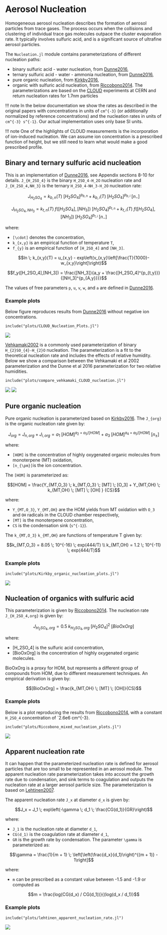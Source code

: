 # Aerosol Nucleation

Homogeneous aerosol nucleation describes the formation of aerosol particles from trace gases.
The process occurs when the collisions and clustering
  of individual trace gas molecules outpace the cluster evaporation rate.
It typically involves sulfuric acid,
  and is a significant source of ultrafine aerosol particles.

The `Nucleation.jl` module contains parameterizations of different nucleation paths:
- binary sulfuric acid - water nucleation, from [Dunne2016](@cite),
- ternary sulfuric acid - water - ammonia nucleation, from [Dunne2016](@cite),
- pure organic nucleation, from [Kirkby2016](@cite),
- organic with sulfuric acid nucleation, from [Riccobono2014](@cite).
The parameterizations are based on the [CLOUD](https://en.wikipedia.org/wiki/CLOUD_experiment)
  experiments at CERN and return nucleation rates for 1.7nm particles

!!! note
     In the below documentation we show the rates as described in the original papers
     with concentrations in units of ``cm^{-3}`` (or additionally normalized by reference concentrations)
     and the nucleation rates in units of ``cm^{-3} s^{-1}``.
     Our actual implementation uses only base SI units.

!!! note
     One of the highlights of CLOUD measurements is the incorporation of ion-induced nucleation.
     We can assume ion concentration is a prescribed function of height,
     but we still need to learn what would make a good prescribed profile.

## Binary and ternary sulfuric acid nucleation

This is an implementation of [Dunne2016](@cite), see Appendix sections 8-10 for details.
``J_{H_2SO_4}`` is the binary ``H_2SO_4-H_2O`` nucleation rate
    and ``J_{H_2SO_4,NH_3}`` is the ternary ``H_2SO_4-NH_3-H_2O`` nucleation rate:

```math
J_{H_2SO_4} =
    k_{b,n}(T) \; [H_2SO_4]^{p_{b,n}}
    +
    k_{b,i}(T) \; [H_2SO_4]^{p_{b,i}} \; [n_{-}]
```
```math
J_{H_2SO_4,NH_3} =
    k_{t,n}(T) \; f([H_2SO_4],[NH_3]) \; [H_2SO_4]^{p_{t,n}}
    +
    k_{t,i}(T) \; f([H_2SO_4],[NH_3]) \; [H_2SO_4]^{p_{t,i}} \; [n_{-}]
```
where:
- ``[\cdot]`` denotes the concentration,
- ``k_{x,y}`` is an empirical function of temperature ``T``,
- ``f_{y}`` is an empirical function of ``[H_2SO_4]`` and ``[NH_3]``.
```math
ln \; k_{x,y}(T) = u_{x,y} - exp\left(v_{x,y}\left[\frac{T}{1000}-w_{x,y}\right]\right)
```
```math
f_y([H_2SO_4],[NH_3]) = \frac{[NH_3]}{a_y + \frac{[H_2SO_4]^{p_{t,y}}}{[NH_3]^{p_{A,y}}}}
```
The values of free parameters ``p``, ``u``, ``v``, ``w``, and ``a`` are defined in [Dunne2016](@cite).

### Example plots

Below figure reproduces results from [Dunne2016](@cite) without negative ion concentrations.

```@example
include("plots/CLOUD_Nucleation_Plots.jl")
```
![](CLOUD_nucleation.svg)

[Vehkamaki2002](@cite) is a commonly used parameterization of binary ``H_{2}SO_{4}-H_{2}O`` nucleation.
The parameterization is a fit to the theoretical nucleation rate
  and includes the effects of relative humidity.
Below we show a comparison between the Vehkamaki et al 2002 parameterization
  and the Dunne et al 2016 parameterization for two relative humidities.

```@example
include("plots/compare_vehkamaki_CLOUD_nucleation.jl")
```
![](CLOUD_Vehk_comparison_236.svg)
![](CLOUD_Vehk_comparison_298.svg)

## Pure organic nucleation

Pure organic nucleation is parameterized based on [Kirkby2016](@cite).
The ``J_{org}`` is the organic nucleation rate given by:
```math
J_{org} =
    J_{n,org} + J_{i,org} =
    a_1 \; [HOM]^{a_2 + a_5/[HOM]}
    +
    a_3 \; [HOM]^{a_4 + a_5/[HOM]} \; [n_{\pm}]
```
where:
 - ``[HOM]`` is the concentration of highly oxygenated organic molecules from monoterpene (MT) oxidation,
 - ``[n_{\pm}]``is the ion concentration.

The ``[HOM]`` is parameterized as:
```math
[HOM] =
    \frac{Y_{MT,O_3} \; k_{MT,O_3} \; [MT] \; [O_3]
    +
    Y_{MT,OH} \; k_{MT,OH} \; [MT] \; [OH] }
    {CS}
```
where:
 - ``Y_{MT,O_3}``, ``Y_{MT,OH}`` are the HOM yields from MT oxidation with ``O_3`` and ``OH`` radicals in the CLOUD chamber respectively,
 - ``[MT]`` is the monoterpene concentration,
 - ``CS`` is the condensation sink (``s^{-1}``).

The ``k_{MT,O_3}`` ``k_{MT,OH}`` are functions of temperature T given by:
```math
k_{MT,O_3} = 8.05 \; 10^{-16} \; exp(444/T)
\\
k_{MT,OH} = 1.2 \; 10^{-11} \; exp(444/T)
```

### Example plots

```@example
include("plots/Kirkby_organic_nucleation_plots.jl")
```
![](Kirkby_organic_nucleation.svg)
## Nucleation of organics with sulfuric acid

This parameterization is given by [Riccobono2014](@cite).
The nucleation rate ``J_{H_2SO_4,org}`` is given by:
```math
J_{H_2SO_4,org}= 0.5 \; k_{H_2SO_4,org} \; [H_2SO_4]^2 \; [BioOxOrg]
```
where:
 - [H_2SO_4] is the sulfuric acid concentration,
 - [BioOxOrg] is the concentration of highly oxygenated organic molecules.

BioOxOrg is a proxy for HOM, but represents a different group of compounds from HOM,
  due to different measurement techniques.
An empirical derivation is given by:
```math
[BioOxOrg] = \frac{k_{MT,OH} \; [MT] \; [OH]}{CS}
```

### Example plots

Below is a plot reproducing the results from [Riccobono2014](@cite), with a constant `H_2SO_4` concentration of `2.6e6 cm\^{-3}.
```@example
include("plots/Riccobono_mixed_nucleation_plots.jl")
```
![](Riccobono_nucleation.svg)

## Apparent nucleation rate

It can happen that the parameterized nucleation rate is
  defined for aerosol particles that are too small to be represented in an aerosol module.
The apparent nucleation rate parameterization takes into account the
  growth rate due to condensation, and sink terms to coagulation
  and outputs the nucleation rate at a larger aerosol particle size.
The parameterization is based on [Lehtinen2007](@cite).

The apparent nucleation rate ``J_x`` at diameter ``d_x`` is given by:
```math
J_x = J_1 \; exp\left(-\gamma \; d_1 \; \frac{CG(d_1)}{GR}\right)
```
where:
 - ``J_1`` is the nucleation rate at diameter ``d_1``,
 - ``CG(d_1)`` is the coagulation rate at diameter ``d_1``,
 - ``GR`` is the growth rate by condensation.
The parameter ``\gamma`` is parameterized as:
```math
\gamma = \frac{1}{m + 1} \; \left[\left(\frac{d_x}{d_1}\right)^{(m + 1)} - 1\right]
```
where:
 - ``m`` can be prescribed as a constant value between -1.5 and -1.9 or computed as
```math
m = \frac{log(CG(d_x) / CG(d_1))}{(log(d_x / d_1)}
```

### Example plots

```@example
include("plots/lehtinen_apparent_nucleation_rate.jl")
```
![](apparent_nucleation.svg)

